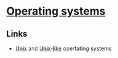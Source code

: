 # [Operating systems](https://en.wikipedia.org/wiki/Operating_system)

## Links

- [Unix](https://en.wikipedia.org/wiki/Unix) and [Unix-like](https://en.wikipedia.org/wiki/Unix-like) opertating systems
